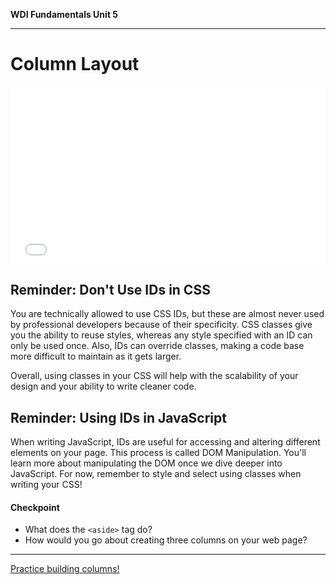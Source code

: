 
**WDI Fundamentals Unit 5**

---
# Column Layout

<div class="wistia_responsive_padding" style="padding:56.25% 0 0 0;position:relative;"><div class="wistia_responsive_wrapper" style="height:100%;left:0;position:absolute;top:0;width:100%;"><iframe src="//fast.wistia.net/embed/iframe/fk9027biok?seo=false&videoFoam=true" allowtransparency="true" frameborder="0" scrolling="no" class="wistia_embed" name="wistia_embed" allowfullscreen mozallowfullscreen webkitallowfullscreen oallowfullscreen msallowfullscreen width="100%" height="100%"></iframe></div></div>
<script src="//fast.wistia.net/assets/external/E-v1.js" async></script>

## Reminder: Don't Use IDs in CSS

You are technically allowed to use CSS IDs, but these are almost never used by professional developers because of their specificity. CSS classes give you the ability to reuse styles, whereas any style specified with an ID can only be used once. Also, IDs can override classes, making a code base more difficult to maintain as it gets larger.

Overall, using classes in your CSS will help with the scalability of your design and your ability to write cleaner code.

## Reminder: Using IDs in JavaScript

When writing JavaScript, IDs are useful for accessing and altering different elements on your page. This process is called DOM Manipulation. You'll learn more about manipulating the DOM once we dive deeper into JavaScript. For now, remember to style and select using classes when writing your CSS!

#### Checkpoint

* What does the `<aside>` tag do?
* How would you go about creating three columns on your web page?

---

[Practice building columns!](06_exercise.md)

